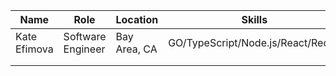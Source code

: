 |  Name 	|  Role 	|   Location	|   Skills	|   Remote	|   Contact	|
|---	|---	|---	|---	|---	|---	|
| Kate Efimova   	|  Software Engineer 	|  Bay Area, CA  	| GO/TypeScript/Node.js/React/Redux   	| Remote friendly!  	| kefimochi@gmail.com  	|
|   	|   	|   	|   	|   	|   	|
|   	|   	|   	|   	|   	|   	|

